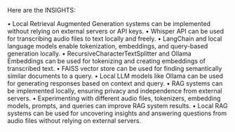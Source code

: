 Here are the INSIGHTS:

• Local Retrieval Augmented Generation systems can be implemented without relying on external servers or API keys.
• Whisper API can be used for transcribing audio files to text locally and freely.
• LangChain and local language models enable tokenization, embeddings, and query-based generation locally.
• RecursiveCharacterTextSplitter and Ollama Embeddings can be used for tokenizing and creating embeddings of transcribed text.
• FAISS vector store can be used for finding semantically similar documents to a query.
• Local LLM models like Ollama can be used for generating responses based on context and query.
• RAG systems can be implemented locally, ensuring privacy and independence from external servers.
• Experimenting with different audio files, tokenizers, embedding models, prompts, and queries can improve RAG system results.
• Local RAG systems can be used for uncovering insights and answering questions from audio files without relying on external servers.
